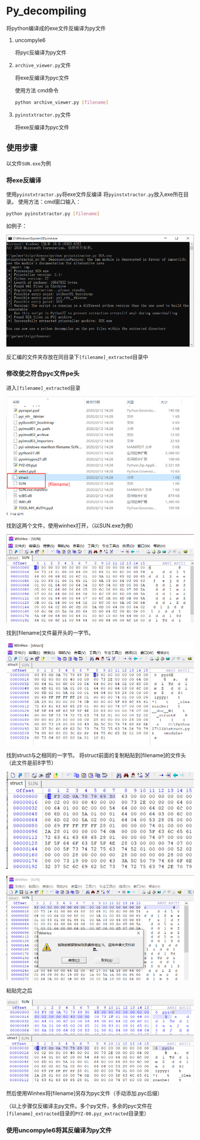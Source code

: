 # Py_decompiling

将python编译成的exe文件反编译为py文件

1. uncompyle6

   将pyc反编译为py文件

2. `archive_viewer.py`文件

   将exe反编译为pyc文件

   使用方法 cmd命令

   ```bash
   python archive_viewer.py [filename]
   ```

3. `pyinstxtractor.py`文件

   将exe反编译为pyc文件

## 使用步骤

以文件`SUN.exe`为例

### 将exe反编译

使用`pyinstxtractor.py`将exe文件反编译
将`pyinstxtractor.py`放入exe所在目录。
使用方法：cmd窗口输入：
```bash
python pyinstxtractor.py [filename]
```
如例子：

![1](README.img/1.png)

反汇编的文件夹存放在同目录下`[filename]_extracted`目录中

### 修改使之符合pyc文件pe头

进入`[filename]_extracted`目录

![image-20200212143256005](README.img/2.png)

找到这两个文件，使用winhex打开，（以SUN.exe为例）

![image-20200212143555066](README.img/3.png)

找到[filename]文件最开头的一字节。

![image-20200212143655134](README.img/4.png)

找到struct与之相同的一字节。
将struct前面的复制粘贴到[filename]的文件头（此文件是前8字节）

![image-20200212144008747](README.img/5.png)

![image-20200212143903625](README.img/6.png)

粘贴完之后

![image-20200212144159920](README.img/7.png)

然后使用Winhex将[filename]另存为pyc文件（手动添加.pyc后缀）

（以上步骤仅反编译主py文件。多个py文件，多余的pyc文件在`[filename]_extracted`目录的`PYZ-00.pyz_extracted`目录里）

### 使用uncompyle6将其反编译为py文件